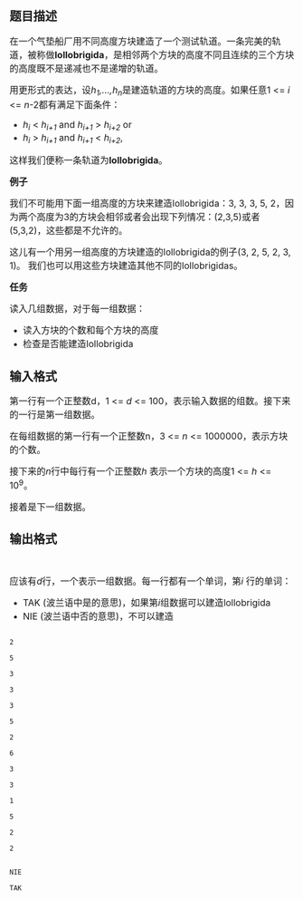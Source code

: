 ## 题目描述

<div>
 <span style="font-size: medium">在一个气垫船厂用不同高度方块建造了一个测试轨道。一条完美的轨道，被称做<b>lollobrigida</b>，是相邻两个方块的高度不同且连续的三个方块的高度既不是递减也不是递增的轨道。</span>
</div> 
<div>
 <span style="font-size: medium">用更形式的表达，设<i>h<sub>1</sub>,...,h<sub>n</sub></i>是建造轨道的方块的高度。如果任意1 <= <i>i</i> <= <i>n</i>-2都有满足下面条件：</span>
</div> 
<ul type="disc"> 
 <li><span style="font-size: medium"><i>h<sub>i</sub></i> < <i>h<sub>i+1</sub></i> and <i>h<sub>i+1</sub></i> > <i>h<sub>i+2</sub></i> or </span></li> 
 <li><span style="font-size: medium"><i>h<sub>i</sub></i> > <i>h<sub>i+1</sub></i> and <i>h<sub>i+1</sub></i> < <i>h<sub>i+2</sub></i>, </span></li> 
</ul> 
<div>
 <span style="font-size: medium">这样我们便称一条轨道为<b>lollobrigida</b>。</span>
</div> 
<div style="margin: auto 0cm">
 <span style="font-size: medium"><b>例子</b></span>
</div> 
<div>
 <span style="font-size: medium">我们不可能用下面一组高度的方块来建造lollobrigida：3, 3, 3, 5, 2，因为两个高度为3的方块会相邻或者会出现下列情况：(2,3,5)或者(5,3,2)，这些都是不允许的。</span>
</div> 
<div>
 <span style="font-size: medium">这儿有一个用另一组高度的方块建造的lollobrigida的例子(3, 2, 5, 2, 3, 1)。 我们也可以用这些方块建造其他不同的lollobrigidas。</span>
</div> 
<div style="margin: auto 0cm">
 <span style="font-size: medium"><b>任务</b></span>
</div> 
<div>
 <span style="font-size: medium">读入几组数据，对于每一组数据：</span>
</div> 
<ul type="disc"> 
 <li><span style="font-size: medium">读入方块的个数和每个方块的高度</span></li> 
 <li><span style="font-size: medium">检查是否能建造lollobrigida</span></li> 
</ul>

## 输入格式

<div style="margin: auto 0cm">
 <span style="font-size: medium">第一行有一个正整数d，1 <= <i>d</i> <= 100，表示输入数据的组数。接下来的一行是第一组数据。</span>
</div> 
<div>
 <span style="font-size: medium">在每组数据的第一行有一个正整数n，3 <= <i>n</i> <= 1000000，表示方块的个数。</span>
</div> 
<div>
 <span style="font-size: medium">接下来的<i>n</i>行中每行有一个正整数<i>h</i> 表示一个方块的高度1 <= <i>h</i> <= 10<sup>9</sup>。</span>
</div> 
<div>
 <span style="font-size: medium">接着是下一组数据。</span>
</div>

## 输出格式

<div style="margin: auto 0cm">
  
</div> 
<div>
 <span style="font-size: medium">应该有<i>d</i>行，一个表示一组数据。每一行都有一个单词，第<i>i</i> 行的单词：</span>
</div> 
<ul type="disc"> 
 <li><span style="font-size: medium">TAK (波兰语中是的意思)，如果第<i>i</i>组数据可以建造lollobrigida</span></li> 
 <li><span style="font-size: medium">NIE (波兰语中否的意思)，不可以建造</span></li> 
</ul>

```input1
2
5
3
3
3
5
2
6
3
3
1
5
2
2
```
```output1
NIE
TAK
```
